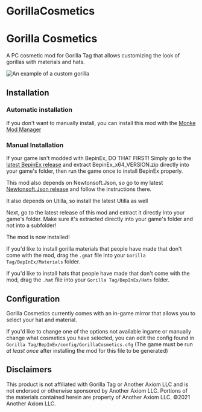 # GorillaCosmetics
# Gorilla Cosmetics

A PC cosmetic mod for Gorilla Tag that allows customizing the look of gorillas with materials and hats.

![An example of a custom gorilla](https://user-images.githubusercontent.com/34404266/108779287-7c9a8400-751b-11eb-8a9c-e279aaddf6dc.png)

## Installation

### Automatic installation
If you don't want to manually install, you can install this mod with the [Monke Mod Manager](https://github.com/DeadlyKitten/MonkeModManager/releases/latest)

### Manual Installation

If your game isn't modded with BepinEx, DO THAT FIRST! Simply go to the [latest BepinEx release](https://github.com/BepInEx/BepInEx/releases) and extract BepinEx_x64_VERSION.zip directly into your game's folder, then run the game once to install BepinEx properly.

This mod also depends on Newtonsoft.Json, so go to my latest [Newtonsoft.Json release](https://github.com/legoandmars/Newtonsoft.Json/releases/latest) and follow the instructions there.

It also depends on Utilla, so install the latest Utilla as well

Next, go to the latest release of this mod and extract it directly into your game's folder. Make sure it's extracted directly into your game's folder and not into a subfolder!

The mod is now installed!

If you'd like to install gorilla materials that people have made that don't come with the mod, drag the `.gmat` file into your `Gorilla Tag/BepInEx/Materials` folder.

If you'd like to install hats that people have made that don't come with the mod, drag the `.hat` file into your `Gorilla Tag/BepInEx/Hats` folder.

## Configuration

Gorilla Cosmetics currently comes with an in-game mirror that allows you to select your hat and material.

If you'd like to change one of the options not available ingame or manually change what cosmetics you have selected, you can edit the config found in `Gorilla Tag/BepInEx/config/GorillaCosmetics.cfg` (The game must be run *at least once* after installing the mod for this file to be generated)


## Disclaimers
This product is not affiliated with Gorilla Tag or Another Axiom LLC and is not endorsed or otherwise sponsored by Another Axiom LLC. Portions of the materials contained herein are property of Another Axiom LLC. ©2021 Another Axiom LLC.
